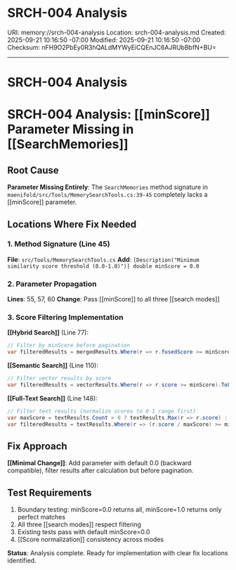 # SRCH-004 Analysis
URI: memory://srch-004-analysis
Location: srch-004-analysis.md
Created: 2025-09-21 10:16:50 -07:00
Modified: 2025-09-21 10:16:50 -07:00
Checksum: nFH9O2PbEy0R3hQALdMYWyEiCQEnJC6AJRUbBbfN+BU=

---

# SRCH-004 Analysis

# SRCH-004 Analysis: [[minScore]] Parameter Missing in [[SearchMemories]]

## Root Cause
**Parameter Missing Entirely**: The `SearchMemories` method signature in `maenifold/src/Tools/MemorySearchTools.cs:39-45` completely lacks a [[minScore]] parameter.

## Locations Where Fix Needed

### 1. Method Signature (Line 45)
**File**: `src/Tools/MemorySearchTools.cs`
**Add**: `[Description("Minimum similarity score threshold (0.0-1.0)")] double minScore = 0.0`

### 2. Parameter Propagation
**Lines**: 55, 57, 60
**Change**: Pass [[minScore]] to all three [[search modes]]

### 3. Score Filtering Implementation

**[[Hybrid Search]]** (Line 77):
```csharp
// Filter by minScore before pagination
var filteredResults = mergedResults.Where(r => r.fusedScore >= minScore).ToList();
```

**[[Semantic Search]]** (Line 110):
```csharp
// Filter vector results by score
var filteredResults = vectorResults.Where(r => r.score >= minScore).ToList();
```

**[[Full-Text Search]]** (Line 148):
```csharp
// Filter text results (normalize scores to 0-1 range first)
var maxScore = textResults.Count > 0 ? textResults.Max(r => r.score) : 1.0;
var filteredResults = textResults.Where(r => (r.score / maxScore) >= minScore).ToList();
```

## Fix Approach
**[[Minimal Change]]**: Add parameter with default 0.0 (backward compatible), filter results after calculation but before pagination.

## Test Requirements
1. Boundary testing: minScore=0.0 returns all, minScore=1.0 returns only perfect matches
2. All three [[search modes]] respect filtering
3. Existing tests pass with default minScore=0.0
4. [[Score normalization]] consistency across modes

**Status**: Analysis complete. Ready for implementation with clear fix locations identified.
